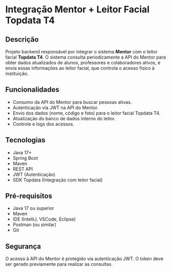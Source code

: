 # Integração Mentor + Leitor Facial Topdata T4

## Descrição

Projeto backend responsável por integrar o sistema **Mentor** com o leitor facial **Topdata T4**. O sistema consulta periodicamente a API do Mentor para obter dados atualizados de alunos, professores e colaboradores ativos, e envia essas informações ao leitor facial, que controla o acesso físico à instituição.

## Funcionalidades

- Consumo da API do Mentor para buscar pessoas ativas.
- Autenticação via JWT na API do Mentor.
- Envio dos dados (nome, código e foto) para o leitor facial Topdata T4.
- Atualização do banco de dados interno do leitor.
- Controle e logs dos acessos.

## Tecnologias

- Java 17+
- Spring Boot
- Maven
- REST API
- JWT (Autenticação)
- SDK Topdata (Integração com leitor facial)

## Pré-requisitos

- Java 17 ou superior
- Maven
- IDE (IntelliJ, VSCode, Eclipse)
- Postman (ou similar)
- Git

## Segurança

O acesso à API do Mentor é protegido via autenticação JWT. O token deve ser gerado previamente para realizar as consultas.
